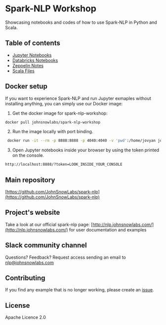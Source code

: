 # Spark-NLP Workshop

Showcasing notebooks and codes of how to use Spark-NLP in Python and Scala.

## Table of contents

* [Jupyter Notebooks](jupyter/)
* [Databricks Notebooks](databricks/)
* [Zeppelin Notes](zeppelin/)
* [Scala Files](scala/)

## Docker setup

If you want to experience Spark-NLP and run Jupyter exmaples without installing anything, you can simply use our Docker image:

1. Get the docker image for spark-nlp-workshop:

```bash
docker pull johnsnowlabs/spark-nlp-workshop
```

2. Run the image locally with port binding.

```bash
 docker run -it --rm -p 8888:8888 -p 4040:4040 -v 'pwd':/home/jovyan johnsnowlabs/spark-nlp-workshop
```

3. Open Jupyter notebooks inside your browser by using the token printed on the console.

```bash
http://localhost:8888/?token=LOOK_INSIDE_YOUR_CONSOLE
```

## Main repository

[https://github.com/JohnSnowLabs/spark-nlp](https://github.com/JohnSnowLabs/spark-nlp)

## Project's website

Take a look at our official spark-nlp page: [http://nlp.johnsnowlabs.com/](http://nlp.johnsnowlabs.com/) for user documentation and examples

## Slack community channel

Questions? Feedback? Request access sending an email to nlp@johnsnowlabs.com

## Contributing

If you find any example that is no longer working, please create an [issue](https://github.com/JohnSnowLabs/spark-nlp-workshop/issues).

## License

Apache Licence 2.0
